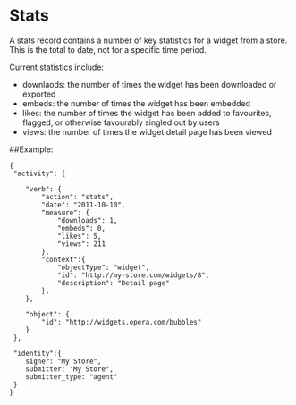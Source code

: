 # Stats

A stats record contains a number of key statistics for a widget from a store. This is the total to date, not for a specific time period.

Current statistics include:

* downlaods: the number of times the widget has been downloaded or exported
* embeds: the number of times the widget has been embedded 
* likes: the number of times the widget has been added to favourites, flagged, or otherwise favourably singled out by users
* views: the number of times the widget detail page has been viewed

##Example:

    {
     "activity": {

        "verb": {
            "action": "stats",
            "date": "2011-10-10",
            "measure": {
                "downloads": 1,
                "embeds": 0,
                "likes": 5,
                "views": 211
            },
            "context":{
                "objectType": "widget",
                "id": "http://my-store.com/widgets/8",
                "description": "Detail page"
            },
        },
        
        "object": {
            "id": "http://widgets.opera.com/bubbles"
        } 
     },
    
     "identity":{
        signer: "My Store",
        submitter: "My Store",
        submitter_type: "agent"
     }
    }